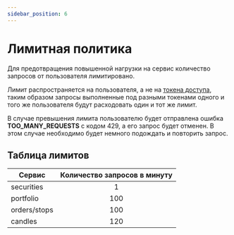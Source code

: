 ```yaml
---
sidebar_position: 6
---
```


# Лимитная политика

Для предотвращения повышенной нагрузки на сервис количество запросов от пользователя лимитировано.

Лимит распространяется на пользователя, а не на [токена доступа](tokens.md), таким образом запросы выполненные под разными токенами одного и того же пользователя будут расходовать один и тот же лимит.

В случае превышения лимита пользователю будет отправлена ошибка **TOO_MANY_REQUESTS** с кодом 429, а его запрос будет отменен. В этом случае необходимо будет немного подождать и повторить запрос.

## Таблица лимитов
| Сервис       | Количество запросов в минуту |
|--------------|:----------------------------:|
| securities   |              1               |
| portfolio    |             100              |
| orders/stops |             100              |
| candles      |             120              |
